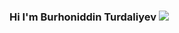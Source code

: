### Hi I'm Burhoniddin Turdaliyev <img src="https://media.giphy.com/media/hvRJCLFzcasrR4ia7z/giphy.gif" >
